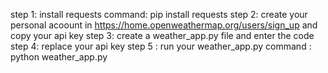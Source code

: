 step 1: install requests
command: pip install requests
step 2: create your personal acoount in https://home.openweathermap.org/users/sign_up and copy your api key
step 3: create a weather_app.py file and enter the code
step 4: replace your api key 
step 5 : run your weather_app.py
command : python weather_app.py
